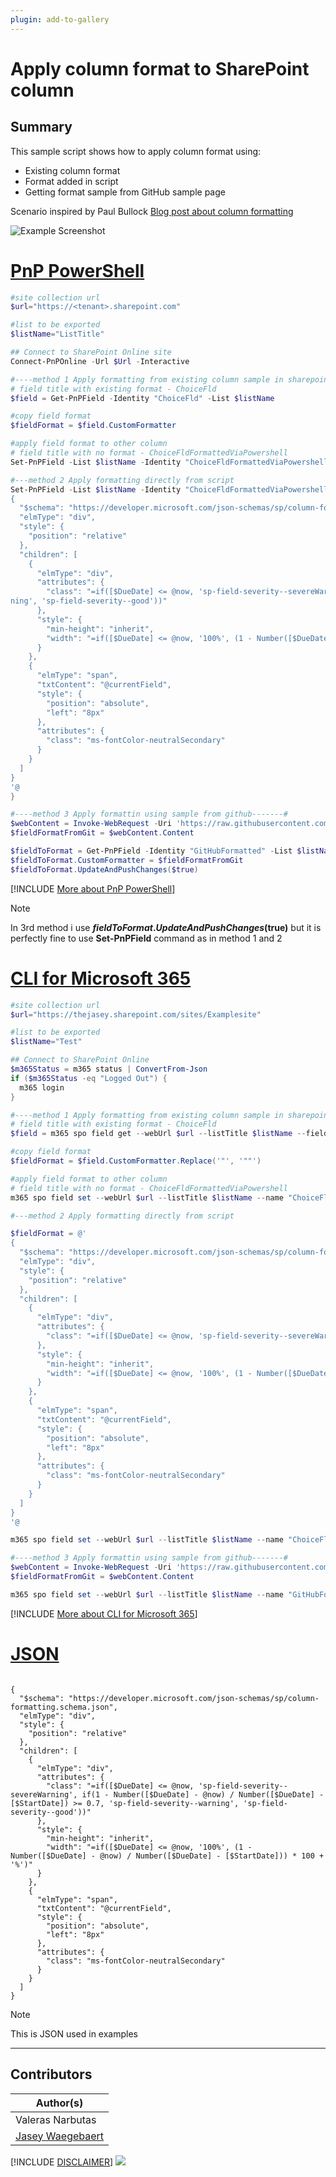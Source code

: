 ```yaml
---
plugin: add-to-gallery
---
```


# Apply column format to SharePoint column

## Summary

This sample script shows how to apply column format using:

* Existing column format
* Format added in script
* Getting format sample from GitHub sample page

Scenario inspired by Paul Bullock [Blog post about column formatting](https://www.pkbullock.com/blog/2018/using-pnp-powershell-to-apply-modern-column-formatting/)

![Example Screenshot](assets/example.png)

# [PnP PowerShell](#tab/pnpps)

```powershell
#site collection url
$url="https://<tenant>.sharepoint.com"

#list to be exported  
$listName="ListTitle"

## Connect to SharePoint Online site  
Connect-PnPOnline -Url $Url -Interactive

#----method 1 Apply formatting from existing column sample in sharepoint-------#
# field title with existing format - ChoiceFld
$field = Get-PnPField -Identity "ChoiceFld" -List $listName

#copy field format
$fieldFormat = $field.CustomFormatter

#apply field format to other column
# field title with no format - ChoiceFldFormattedViaPowershell
Set-PnPField -List $listName -Identity "ChoiceFldFormattedViaPowershell" -Values @{CustomFormatter=$fieldFormat}

#---method 2 Apply formatting directly from script
Set-PnPField -List $listName -Identity "ChoiceFldFormattedViaPowershell" -Values @{CustomFormatter=@'
{
  "$schema": "https://developer.microsoft.com/json-schemas/sp/column-formatting.schema.json",
  "elmType": "div",
  "style": {
    "position": "relative"
  },
  "children": [
    {
      "elmType": "div",
      "attributes": {
        "class": "=if([$DueDate] <= @now, 'sp-field-severity--severeWarning', if(1 - Number([$DueDate] - @now) / Number([$DueDate] - [$StartDate]) >= 0.7, 'sp-field-severity--war
ning', 'sp-field-severity--good'))"
      },
      "style": {
        "min-height": "inherit",
        "width": "=if([$DueDate] <= @now, '100%', (1 - Number([$DueDate] - @now) / Number([$DueDate] - [$StartDate])) * 100 + '%')"
      }
    },
    {
      "elmType": "span",
      "txtContent": "@currentField",
      "style": {
        "position": "absolute",
        "left": "8px"
      },
      "attributes": {
        "class": "ms-fontColor-neutralSecondary"
      }
    }
  ]
}
'@
}

#----method 3 Apply formattin using sample from github-------#
$webContent = Invoke-WebRequest -Uri 'https://raw.githubusercontent.com/pnp/List-Formatting/master/column-samples/date-range-rag/date-range-rag.json' 
$fieldFormatFromGit = $webContent.Content 

$fieldToFormat = Get-PnPField -Identity "GitHubFormatted" -List $listName
$fieldToFormat.CustomFormatter = $fieldFormatFromGit
$fieldToFormat.UpdateAndPushChanges($true)

```
[!INCLUDE [More about PnP PowerShell](../../docfx/includes/MORE-PNPPS.md)]

> [!Note]
> In 3rd method i use **$fieldToFormat.UpdateAndPushChanges($true)** but it is perfectly fine to use **Set-PnPField** command as in method 1 and 2

# [CLI for Microsoft 365](#tab/cli-m365-ps)
```powershell
#site collection url
$url="https://thejasey.sharepoint.com/sites/Examplesite"

#list to be exported  
$listName="Test"

## Connect to SharePoint Online 
$m365Status = m365 status | ConvertFrom-Json
if ($m365Status -eq "Logged Out") {
  m365 login
}

#----method 1 Apply formatting from existing column sample in sharepoint-------#
# field title with existing format - ChoiceFld
$field = m365 spo field get --webUrl $url --listTitle $listName --fieldTitle "ChoiceFld" | ConvertFrom-Json

#copy field format
$fieldFormat = $field.CustomFormatter.Replace('"', '""')

#apply field format to other column
# field title with no format - ChoiceFldFormattedViaPowershell
m365 spo field set --webUrl $url --listTitle $listName --name "ChoiceFldFormattedViaPowershell" --CustomFormatter $fieldFormat

#---method 2 Apply formatting directly from script

$fieldFormat = @'
{
  "$schema": "https://developer.microsoft.com/json-schemas/sp/column-formatting.schema.json",
  "elmType": "div",
  "style": {
    "position": "relative"
  },
  "children": [
    {
      "elmType": "div",
      "attributes": {
        "class": "=if([$DueDate] <= @now, 'sp-field-severity--severeWarning', if(1 - Number([$DueDate] - @now) / Number([$DueDate] - [$StartDate]) >= 0.7, 'sp-field-severity--warning', 'sp-field-severity--good'))"
      },
      "style": {
        "min-height": "inherit",
        "width": "=if([$DueDate] <= @now, '100%', (1 - Number([$DueDate] - @now) / Number([$DueDate] - [$StartDate])) * 100 + '%')"
      }
    },
    {
      "elmType": "span",
      "txtContent": "@currentField",
      "style": {
        "position": "absolute",
        "left": "8px"
      },
      "attributes": {
        "class": "ms-fontColor-neutralSecondary"
      }
    }
  ]
}
'@

m365 spo field set --webUrl $url --listTitle $listName --name "ChoiceFldFormattedViaPowershell" --CustomFormatter $fieldFormat.Replace('"', '""')

#----method 3 Apply formattin using sample from github-------#
$webContent = Invoke-WebRequest -Uri 'https://raw.githubusercontent.com/pnp/List-Formatting/master/column-samples/date-range-rag/date-range-rag.json' 
$fieldFormatFromGit = $webContent.Content 

m365 spo field set --webUrl $url --listTitle $listName --name "GitHubFormatted" --CustomFormatter $fieldFormatFromGit.Replace('"', '""')

```
[!INCLUDE [More about CLI for Microsoft 365](../../docfx/includes/MORE-CLIM365.md)]

# [JSON](#tab/json)

```

{
  "$schema": "https://developer.microsoft.com/json-schemas/sp/column-formatting.schema.json",
  "elmType": "div",
  "style": {
    "position": "relative"
  },
  "children": [
    {
      "elmType": "div",
      "attributes": {
        "class": "=if([$DueDate] <= @now, 'sp-field-severity--severeWarning', if(1 - Number([$DueDate] - @now) / Number([$DueDate] - [$StartDate]) >= 0.7, 'sp-field-severity--warning', 'sp-field-severity--good'))"
      },
      "style": {
        "min-height": "inherit",
        "width": "=if([$DueDate] <= @now, '100%', (1 - Number([$DueDate] - @now) / Number([$DueDate] - [$StartDate])) * 100 + '%')"
      }
    },
    {
      "elmType": "span",
      "txtContent": "@currentField",
      "style": {
        "position": "absolute",
        "left": "8px"
      },
      "attributes": {
        "class": "ms-fontColor-neutralSecondary"
      }
    }
  ]
}

```

> [!Note]
> This is JSON used in examples

***

## Contributors

| Author(s) |
|-----------|
| Valeras Narbutas |
| [Jasey Waegebaert](https://github.com/Jwaegebaert) |


[!INCLUDE [DISCLAIMER](../../docfx/includes/DISCLAIMER.md)]
<img src="https://pnptelemetry.azurewebsites.net/script-samples/scripts/spo-apply-column-format" aria-hidden="true" />
